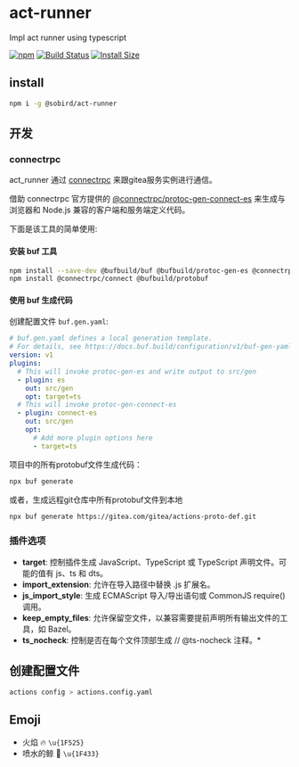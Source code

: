 # act-runner
Impl act runner using typescript

[![npm][npm]][npm-url]
[![Build Status][build-status]][build-status-url]
[![Install Size][size]][size-url]

## install

```sh
npm i -g @sobird/act-runner
```

## 开发

### connectrpc

act_runner 通过 [connectrpc](https://github.com/connectrpc) 来跟gitea服务实例进行通信。

借助 connectrpc 官方提供的 [@connectrpc/protoc-gen-connect-es](https://www.npmjs.com/package/@connectrpc/protoc-gen-connect-es) 来生成与浏览器和 Node.js 兼容的客户端和服务端定义代码。

下面是该工具的简单使用:

#### 安装 buf 工具
```sh
npm install --save-dev @bufbuild/buf @bufbuild/protoc-gen-es @connectrpc/protoc-gen-connect-es
npm install @connectrpc/connect @bufbuild/protobuf
```

#### 使用 buf 生成代码

创建配置文件 `buf.gen.yaml`:

```yml
# buf.gen.yaml defines a local generation template.
# For details, see https://docs.buf.build/configuration/v1/buf-gen-yaml
version: v1
plugins:
  # This will invoke protoc-gen-es and write output to src/gen
  - plugin: es
    out: src/gen
    opt: target=ts
  # This will invoke protoc-gen-connect-es
  - plugin: connect-es
    out: src/gen
    opt:
      # Add more plugin options here
      - target=ts
```
项目中的所有protobuf文件生成代码：

```sh
npx buf generate
```

或者，生成远程git仓库中所有protobuf文件到本地

```sh
npx buf generate https://gitea.com/gitea/actions-proto-def.git
```

### 插件选项
* **target**: 控制插件生成 JavaScript、TypeScript 或 TypeScript 声明文件。可能的值有 js、ts 和 dts。
* **import_extension**: 允许在导入路径中替换 .js 扩展名。
* **js_import_style**: 生成 ECMAScript 导入/导出语句或 CommonJS require() 调用。
* **keep_empty_files**: 允许保留空文件，以兼容需要提前声明所有输出文件的工具，如 Bazel。
* **ts_nocheck**: 控制是否在每个文件顶部生成 // @ts-nocheck 注释。*

## 创建配置文件

```sh
actions config > actions.config.yaml
```

## Emoji

* 火焰 🔥 `\u{1F525}`
* 喷水的鲸 🐳 `\u{1F433}`

<!-- Badges -->
[npm]: https://img.shields.io/npm/v/@sobird/act-runner.svg
[npm-url]: https://www.npmjs.com/package/@sobird/act-runner
[build-status]: https://img.shields.io/github/actions/workflow/status/sobird/act-runner/release-please.yml?label=CI&logo=github
[build-status-url]: https://github.com/sobird/act-runner/actions
[size]: https://packagephobia.com/badge?p=@sobird/act-runner
[size-url]: https://packagephobia.com/result?p=@sobird/act-runner